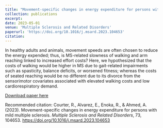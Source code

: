 ```yaml
---
title: "Movement-specific changes in energy expenditure for persons with mild multiple sclerosis"
collection: publications
excerpt: 
date: 2023-05-01
venue: 'Multiple Sclerosis and Related Disorders'
paperurl: 'https://doi.org/10.1016/j.msard.2023.104653'
citation: 
---
```


In healthy adults and animals, movement speeds are often chosen to reduce the energy expended; thus, is MS-related slowness of walking and arm reaching linked to increased effort costs? Here, we hypothesized that the costs of walking would be higher in MS due to gait-related impairments such as spasticity, balance deficits, or worsened fitness; whereas the costs of seated reaching would be no different due to its divorce from the sensorimotor covariates associated with elevated walking costs and low cardiorespiratory demand.

[Download paper here](https://doi.org/10.1016/j.msard.2023.104653)

Recommended citation: Courter, R., Alvarez, E., Enoka, R., & Ahmed, A. (2023). Movement-specific changes in energy expenditure for persons with mild multiple sclerosis. <i>Multiple Sclerosis and Related Disorders</i>, 73, 104653. https://doi.org/10.1016/j.msard.2023.104653
